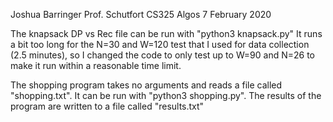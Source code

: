 Joshua Barringer
Prof. Schutfort
CS325 Algos
7 February 2020

The knapsack DP vs Rec file can be run with "python3 knapsack.py"
It runs a bit too long for the N=30 and W=120 test that I used for data collection (2.5 minutes), so I changed the code to only test up to W=90 and N=26 to make it run within a reasonable time limit.

The shopping program takes no arguments and reads a file called "shopping.txt".  It can be run with "python3 shopping.py".  The results of the program are written to a file called "results.txt"